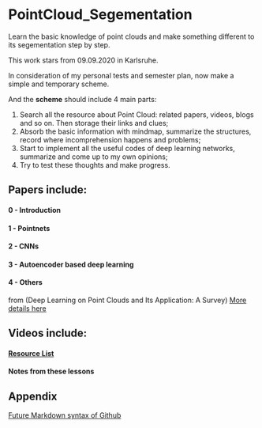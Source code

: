 # PointCloud_Segementation
Learn the basic knowledge of point clouds and make something different to its segementation step by step.

This work stars from 09.09.2020 in Karlsruhe.

In consideration of my personal tests and semester plan, now make a simple and temporary scheme.

And the **scheme** should include 4 main parts:

1. Search all the resource about Point Cloud: related papers, videos, blogs and so on. Then storage their links and clues;
2. Absorb the basic information with mindmap, summarize the structures, record where incomprehension happens and problems;
3. Start to implement all the useful codes of deep learning networks, summarize and come up to my own opinions;
4. Try to test these thoughts and make progress.


## Papers include:

#### 0 - Introduction
#### 1 - Pointnets
#### 2 - CNNs
#### 3 - Autoencoder based deep learning
#### 4 - Others

from (Deep Learning on Point Clouds and Its Application: A Survey)
[More details here](https://github.com/Akira2017inFrankfurt/PointCloud_Segementation/tree/master/Papers/0-Introduction)

## Videos include:

#### [Resource List](https://github.com/Akira2017inFrankfurt/PointCloud_Segementation/blob/master/Videos/Summary.md)
#### Notes from these lessons


## Appendix

[Future Markdown syntax of Github](https://guides.github.com/features/mastering-markdown/)
